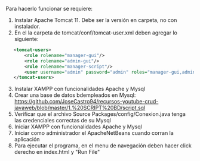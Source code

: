 Para hacerlo funcionar se requiere:

1. Instalar Apache Tomcat 11. Debe ser la versión en carpeta, no con instalador.
2. En el la carpeta de tomcat/conf/tomcat-user.xml deben agregar lo siguiente:

```xml
   <tomcat-users>
       <role rolename="manager-gui"/>
       <role rolename="admin-gui"/>
       <role rolename="manager-script"/>
       <user username="admin" password="admin" roles="manager-gui,admin-gui,manager-script"/>
   </tomcat-users>
```
3. Instalar XAMPP con funcionalidades Apache y Mysql
4. Crear una base de datos bdempleados en Mysql: https://github.com/JoseCastro94/recursos-youtube-crud-javaweb/blob/master/1.%20SCRIPT%20BD/script.sql
5. Verificar que el archivo Source Packages/config/Conexion.java tenga las credenciales correctas de su Mysql
6. Iniciar XAMPP con funcionalidades Apache y Mysql
7. Iniciar como administrador el ApacheNetBeans cuando corran la aplicación
8. Para ejecutar el programa, en el menu de navegación deben hacer click derecho en index.html y "Run File"
